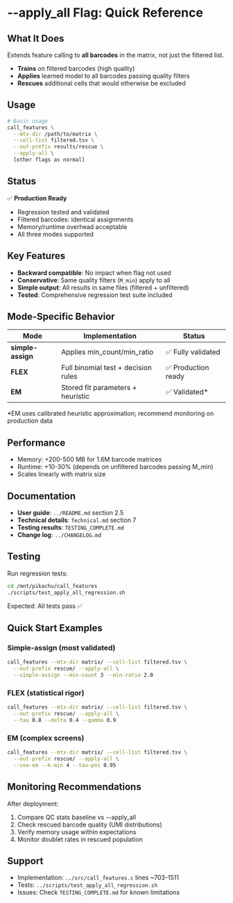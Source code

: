 # --apply_all Flag: Quick Reference

## What It Does

Extends feature calling to **all barcodes** in the matrix, not just the filtered list.

- **Trains** on filtered barcodes (high quality)
- **Applies** learned model to all barcodes passing quality filters
- **Rescues** additional cells that would otherwise be excluded

## Usage

```bash
# Basic usage
call_features \
  --mtx-dir /path/to/matrix \
  --cell-list filtered.tsv \
  --out-prefix results/rescue \
  --apply-all \
  [other flags as normal]
```

## Status

✅ **Production Ready**
- Regression tested and validated
- Filtered barcodes: identical assignments
- Memory/runtime overhead acceptable
- All three modes supported

## Key Features

- **Backward compatible**: No impact when flag not used
- **Conservative**: Same quality filters (`M_min`) apply to all
- **Simple output**: All results in same files (filtered + unfiltered)
- **Tested**: Comprehensive regression test suite included

## Mode-Specific Behavior

| Mode | Implementation | Status |
|------|----------------|--------|
| **simple-assign** | Applies min_count/min_ratio | ✅ Fully validated |
| **FLEX** | Full binomial test + decision rules | ✅ Production ready |
| **EM** | Stored fit parameters + heuristic | ✅ Validated* |

*EM uses calibrated heuristic approximation; recommend monitoring on production data

## Performance

- Memory: +200-500 MB for 1.6M barcode matrices
- Runtime: +10-30% (depends on unfiltered barcodes passing M_min)
- Scales linearly with matrix size

## Documentation

- **User guide**: `../README.md` section 2.5
- **Technical details**: `Technical.md` section 7
- **Testing results**: `TESTING_COMPLETE.md`
- **Change log**: `../CHANGELOG.md`

## Testing

Run regression tests:
```bash
cd /mnt/pikachu/call_features
./scripts/test_apply_all_regression.sh
```

Expected: All tests pass ✅

## Quick Start Examples

### Simple-assign (most validated)
```bash
call_features --mtx-dir matrix/ --cell-list filtered.tsv \
  --out-prefix rescue/ --apply-all \
  --simple-assign --min-count 3 --min-ratio 2.0
```

### FLEX (statistical rigor)
```bash
call_features --mtx-dir matrix/ --cell-list filtered.tsv \
  --out-prefix rescue/ --apply-all \
  --tau 0.8 --delta 0.4 --gamma 0.9
```

### EM (complex screens)
```bash
call_features --mtx-dir matrix/ --cell-list filtered.tsv \
  --out-prefix rescue/ --apply-all \
  --use-em --k-min 4 --tau-pos 0.95
```

## Monitoring Recommendations

After deployment:
1. Compare QC stats baseline vs --apply_all
2. Check rescued barcode quality (UMI distributions)
3. Verify memory usage within expectations
4. Monitor doublet rates in rescued population

## Support

- Implementation: `../src/call_features.c` lines ~703-1511
- Tests: `../scripts/test_apply_all_regression.sh`
- Issues: Check `TESTING_COMPLETE.md` for known limitations

